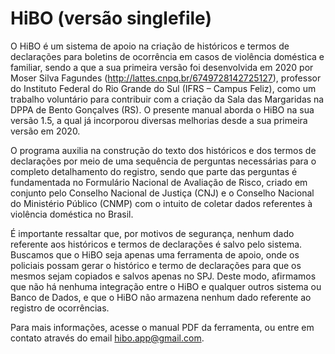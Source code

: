 # HiBO (versão singlefile)

O HiBO é um sistema de apoio na criação de históricos e termos de declarações para boletins 
de ocorrência em casos de violência doméstica e familiar, sendo a que a sua primeira versão
foi desenvolvida em 2020 por Moser Silva Fagundes (http://lattes.cnpq.br/6749728142725127),
professor do Instituto Federal do Rio Grande do Sul (IFRS – Campus Feliz), como um trabalho 
voluntário para contribuir com a criação da Sala das Margaridas na DPPA de Bento Gonçalves 
(RS). O presente manual aborda o HiBO na sua versão 1.5, a qual já incorporou diversas 
melhorias desde a sua primeira versão em 2020. 

O programa auxilia na construção do texto dos históricos e dos termos de declarações por meio 
de uma sequência de perguntas necessárias para o completo detalhamento do registro, sendo que
parte das perguntas é fundamentada no Formulário Nacional de Avaliação de Risco, criado em 
conjunto pelo Conselho Nacional de Justiça (CNJ) e o Conselho Nacional do Ministério Público
(CNMP) com o intuito de coletar dados referentes à violência doméstica no Brasil.

É importante ressaltar que, por motivos de segurança, nenhum dado referente aos históricos e
termos de declarações é salvo pelo sistema. Buscamos que o HiBO seja apenas uma ferramenta de
apoio, onde os policiais possam gerar o histórico e termo de declarações para que os mesmos
sejam copiados e salvos apenas no SPJ. Deste modo, afirmamos que não há nenhuma integração 
entre o HiBO e qualquer outros sistema ou Banco de Dados, e que o HiBO não armazena nenhum
dado referente ao registro de ocorrências.

Para mais informações, acesse o manual PDF da ferramenta, ou entre em contato através do
email hibo.app@gmail.com.
